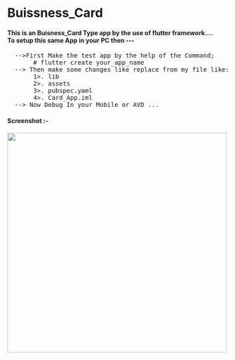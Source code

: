 # Buissness_Card
<h4>
This is an Buisness_Card Type app by the use of flutter framework....<br>
To setup this same App in your PC then ---</h4>
<pre>
  -->First Make the test app by the help of the Command;
       # flutter create your_app_name
  --> Then make some changes like replace from my file like:-
       1>. lib
       2>. assets
       3>. pubspec.yaml
       4>. Card_App.iml
  --> Now Debug In your Mobile or AVD ...
</pre>
<h4>Screenshot :- </h4>
<img src="Images/1.jpg"  height="500px" weidth="300px">
